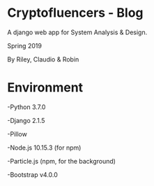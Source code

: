 # Cryptofluencers - Blog

A django web app for System Analysis & Design. 

Spring 2019

By Riley, Claudio & Robin

# Environment

-Python 3.7.0	

-Django 2.1.5

-Pillow

-Node.js 10.15.3 (for npm)

-Particle.js (npm, for the background)

-Bootstrap v4.0.0
